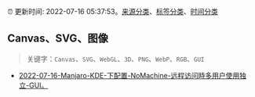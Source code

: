 :alarm_clock: 更新时间: 2022-07-16 05:37:53。[来源分类](../README.md)、[标签分类](../TAGS.md)、[时间分类](../TIMELINE.md)

## Canvas、SVG、图像


> 关键字：`Canvas`、`SVG`、`WebGL`、`3D`、`PNG`、`WebP`、`RGB`、`GUI`



- [2022-07-16-Manjaro-KDE-下配置-NoMachine-远程访问時多用户使用独立-GUI。](https://www.v2ex.com/t/866575) 